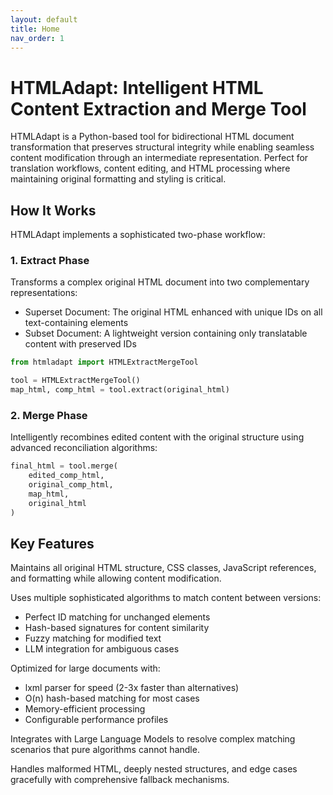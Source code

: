 ```yaml
---
layout: default
title: Home
nav_order: 1
---
```


# HTMLAdapt: Intelligent HTML Content Extraction and Merge Tool

HTMLAdapt is a Python-based tool for bidirectional HTML document transformation that preserves structural integrity while enabling seamless content modification through an intermediate representation. Perfect for translation workflows, content editing, and HTML processing where maintaining original formatting and styling is critical.

## How It Works

HTMLAdapt implements a sophisticated two-phase workflow:

### 1. Extract Phase
Transforms a complex original HTML document into two complementary representations:

- Superset Document: The original HTML enhanced with unique IDs on all text-containing elements
- Subset Document: A lightweight version containing only translatable content with preserved IDs

```python
from htmladapt import HTMLExtractMergeTool

tool = HTMLExtractMergeTool()
map_html, comp_html = tool.extract(original_html)
```

### 2. Merge Phase
Intelligently recombines edited content with the original structure using advanced reconciliation algorithms:

```python
final_html = tool.merge(
    edited_comp_html,
    original_comp_html,
    map_html,
    original_html
)
```

## Key Features

Maintains all original HTML structure, CSS classes, JavaScript references, and formatting while allowing content modification.

Uses multiple sophisticated algorithms to match content between versions:
- Perfect ID matching for unchanged elements
- Hash-based signatures for content similarity
- Fuzzy matching for modified text
- LLM integration for ambiguous cases

Optimized for large documents with:
- lxml parser for speed (2-3x faster than alternatives)
- O(n) hash-based matching for most cases
- Memory-efficient processing
- Configurable performance profiles

Integrates with Large Language Models to resolve complex matching scenarios that pure algorithms cannot handle.

Handles malformed HTML, deeply nested structures, and edge cases gracefully with comprehensive fallback mechanisms.

